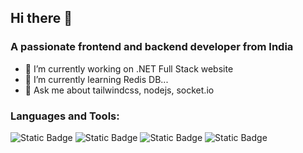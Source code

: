 ## Hi there 👋

<!--
**RKY2023/Rky2023** is a ✨ _special_ ✨ repository because its `README.md` (this file) appears on your GitHub profile.

Here are some ideas to get you started:

- 👯 I’m looking to collaborate on ...
- 🤔 I’m looking for help with ...
- 😄 Pronouns: ...
- ⚡ Fun fact: ...
- 📫 How to reach me 
-->
### A passionate frontend and backend developer from India

- 🔭 I’m currently working on .NET Full Stack website
- 🌱 I’m currently learning Redis DB...
- 💬 Ask me about tailwindcss, nodejs, socket.io 

### Languages and Tools:
![Static Badge](https://img.shields.io/badge/React-61DBFB?style=for-the-badge&logo=React&logoColor=61DFDB&labelColor=black)
![Static Badge](https://img.shields.io/badge/Express%20Js-61DBFB?style=for-the-badge&logo=EXPRESS&logoColor=61DFDB&labelColor=black)
![Static Badge](https://img.shields.io/badge/Tailwind%20css-009dc4?style=for-the-badge&logo=tailwindcss&logoColor=61DFDB&labelColor=black)
![Static Badge](https://img.shields.io/badge/javascript-323330?style=for-the-badge&logo=javascript&logoColor=61DFDB&labelColor=black)

